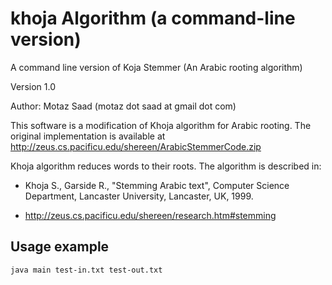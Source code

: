 # khoja Algorithm (a command-line version)

A command line version of Koja Stemmer (An Arabic rooting algorithm)

Version 1.0

Author: Motaz Saad (motaz dot saad at gmail dot com)


This software is a modification of Khoja algorithm for Arabic rooting. The original implementation is available at http://zeus.cs.pacificu.edu/shereen/ArabicStemmerCode.zip

Khoja algorithm reduces words to their roots. The algorithm is described in:

- Khoja S., Garside R., "Stemming Arabic text", Computer Science Department, Lancaster University, Lancaster, UK, 1999.

- http://zeus.cs.pacificu.edu/shereen/research.htm#stemming


## Usage example
```
java main test-in.txt test-out.txt
```
